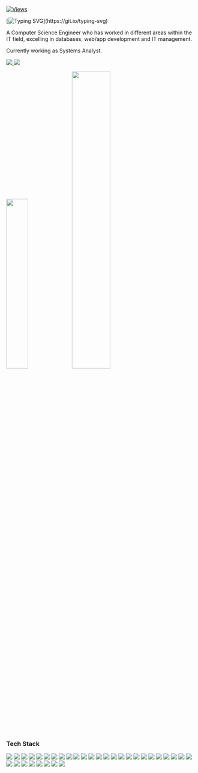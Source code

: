 [![Views](https://komarev.com/ghpvc/?username=tommysvs&style=flat)](https://github.com/antonkomarev/github-profile-views-counter)

[![Typing SVG](https://readme-typing-svg.demolab.com?font=Fira+Code&duration=2500&pause=1000&vCenter=true&width=435&lines=Hi%2C+you've+reached+Tommy's+Git!)](https://git.io/typing-svg)

A Computer Science Engineer who has worked in different areas within the IT field, excelling in databases, web/app development and IT management.

Currently working as Systems Analyst.

<p align="left">
    <a href="https://www.linkedin.com/in/tommyvega/" target="_blank">
        <img src="https://custom-icon-badges.demolab.com/badge/LinkedIn-0A66C2?logo=linkedin-white&logoColor=fff"/>
    </a>
    <a href="https://www.instagram.com/tommysvs/" target="_blank">
        <img src="https://img.shields.io/badge/Instagram-%23E4405F.svg?logo=Instagram&logoColor=white"/>
    </a>
</p>

<div class="d-block">
  <img src="https://github-readme-stats.vercel.app/api/top-langs/?username=tommysvs&layout=compact&theme=cobalt" width="34%" />
  <img src="https://github-readme-stats-rose-seven.vercel.app/api?username=tommysvs&show_icons=true&theme=cobalt" width="45%" />
</div>

### Tech Stack

<p align="left">
    <img src="https://img.shields.io/badge/SAP-0FAAFF?logo=sap&logoColor=fff" />
    <img src="https://img.shields.io/badge/Odoo-714B67?logo=Odoo&logoColor=fff" />
    <img src="https://custom-icon-badges.demolab.com/badge/Power%20BI-F1C912?logo=power-bi&logoColor=fff" />
    <img src="https://custom-icon-badges.demolab.com/badge/ETL-9370DB?logo=etl-logo&logoColor=fff" />
    <img src="https://img.shields.io/badge/Microsoft%20SQL%20Server-CC2927?&logo=microsoft%20sql%20server&logoColor=white" />
    <img src="https://img.shields.io/badge/SQLite-%2307405e.svg?logo=sqlite&logoColor=white" />
    <img src="https://img.shields.io/badge/MySQL-4479A1?logo=mysql&logoColor=fff" />
    <img src="https://img.shields.io/badge/MongoDB-%234ea94b.svg?logo=mongodb&logoColor=white" />
    <img src="https://img.shields.io/badge/MariaDB-003545?logo=mariadb&logoColor=white" />
    <img src="https://img.shields.io/badge/Postgres-%23316192.svg?logo=postgresql&logoColor=white" />
    <img src="https://img.shields.io/badge/HTML-%23E34F26.svg?logo=html5&logoColor=white" />
    <img src="https://img.shields.io/badge/CSS-1572B6?logo=css3&logoColor=fff" />
    <img src="https://img.shields.io/badge/Bootstrap-7952B3?logo=bootstrap&logoColor=fff" />
    <img src="https://img.shields.io/badge/TailwindCSS-06B6D4?logo=tailwindcss&logoColor=fff" />
    <img src="https://img.shields.io/badge/JavaScript-F7DF1E?logo=javascript&logoColor=000" />
    <img src="https://img.shields.io/badge/node.js-339933?&logo=node.js&logoColor=white" />
    <img src="https://img.shields.io/badge/jQuery-0769AD?logo=jquery&logoColor=fff" />
    <img src="https://img.shields.io/badge/gsap-88CE02?&logo=greensock&logoColor=white" />
    <img src="https://img.shields.io/badge/Three.js-000000?logo=three.js&logoColor=fff" />
    <img src="https://img.shields.io/badge/json-5E5C5C?&logo=json&logoColor=white" />
    <img src="https://img.shields.io/badge/xml-5E5C5C?&logo=xml&logoColor=white" />
    <img src="https://img.shields.io/badge/Angular-%23DD0031.svg?logo=angular&logoColor=white" />
    <img src="https://img.shields.io/badge/php-%23777BB4.svg?&logo=php&logoColor=white" />
    <img src="https://img.shields.io/badge/Laravel-%23FF2D20.svg?logo=laravel&logoColor=white" />
    <img src="https://img.shields.io/badge/Dart-0175C2?&logo=dart&logoColor=white" />
    <img src="https://img.shields.io/badge/Flutter-02569B?&logo=flutter&logoColor=white" />
    <img src="https://img.shields.io/badge/C-00599C?logo=c&logoColor=white" />
    <img src="https://img.shields.io/badge/C++-%2300599C.svg?logo=c%2B%2B&logoColor=white" />
    <img src="https://custom-icon-badges.demolab.com/badge/C%23-%23239120.svg?logo=cshrp&logoColor=white" />
    <img src="https://img.shields.io/badge/.NET-512BD4?logo=dotnet&logoColor=fff" />
    <img src="https://img.shields.io/badge/Java-%23ED8B00.svg?logo=openjdk&logoColor=white" />
    <img src="https://img.shields.io/badge/Python-3776AB?logo=python&logoColor=fff" />
    <img src="https://img.shields.io/badge/WordPress-%2321759B.svg?logo=wordpress&logoColor=white" />
</p>
